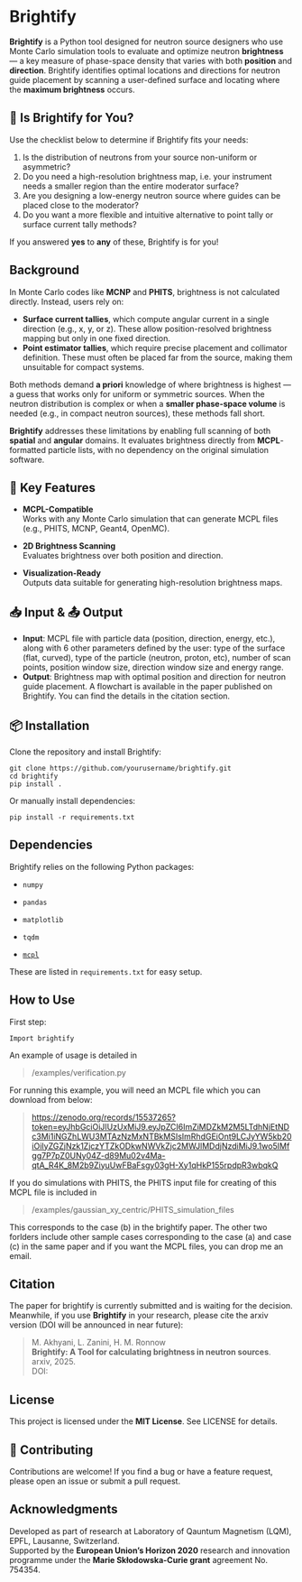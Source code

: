 

# Brightify

**Brightify** is a Python tool designed for neutron source designers who use Monte Carlo simulation tools to evaluate and optimize neutron **brightness** — a key measure of phase-space density that varies with both **position** and **direction**. Brightify identifies optimal locations and directions for neutron guide placement by scanning a user-defined surface and locating where the **maximum brightness** occurs.



## 🧩 Is Brightify for You?

Use the checklist below to determine if Brightify fits your needs:

1.  Is the distribution of neutrons from your source non-uniform or asymmetric?
2.  Do you need a high-resolution brightness map, i.e. your instrument needs a smaller region than the entire moderator surface?
3.  Are you designing a low-energy neutron source where guides can be placed close to the moderator?
4.  Do you want a more flexible and intuitive alternative to point tally or surface current tally methods?

If you answered **yes** to **any** of these, Brightify is for you!


##  Background

In Monte Carlo codes like **MCNP** and **PHITS**, brightness is not calculated directly. Instead, users rely on:

- **Surface current tallies**, which compute angular current in a single direction (e.g., x, y, or z). These allow position-resolved brightness mapping but only in one fixed direction.
- **Point estimator tallies**, which require precise placement and collimator definition. These must often be placed far from the source, making them unsuitable for compact systems.

Both methods demand **a priori** knowledge of where brightness is highest — a guess that works only for uniform or symmetric sources. When the neutron distribution is complex or when a **smaller phase-space volume** is needed (e.g., in compact neutron sources), these methods fall short.

**Brightify** addresses these limitations by enabling full scanning of both **spatial** and **angular** domains. It evaluates brightness directly from **MCPL**-formatted particle lists, with no dependency on the original simulation software.



## 🚀 Key Features

- **MCPL-Compatible**  
  Works with any Monte Carlo simulation that can generate MCPL files (e.g., PHITS, MCNP, Geant4, OpenMC).
  
-  **2D Brightness Scanning**  
  Evaluates brightness over both position and direction.

- **Visualization-Ready**  
  Outputs data suitable for generating high-resolution brightness maps.


## 📥 Input & 📤 Output

- **Input**: MCPL file with particle data (position, direction, energy, etc.), along with 6 other parameters defined by the user: type of the surface (flat, curved), type of the particle (neutron, proton, etc), number of scan points, position window size, direction window size and energy range.
- **Output**: Brightness map with optimal position and direction for neutron guide placement.
A flowchart is available in the paper published on Brightify. You can find the details in the citation section.


## 📦 Installation

Clone the repository and install Brightify:

    git clone https://github.com/yourusername/brightify.git
    cd brightify
    pip install .
Or manually install dependencies:

    pip install -r requirements.txt

##  Dependencies

Brightify relies on the following Python packages:

-   `numpy`
    
-   `pandas`
    
-   `matplotlib`
    
-   `tqdm`
    
-   [`mcpl`](https://github.com/mctools/mcpl)
    

These are listed in `requirements.txt` for easy setup.

##  How to Use

First step:

    Import brightify 

An example of usage is detailed in

> /examples/verification.py

For running this example, you will need an MCPL file which you can download from below:

> https://zenodo.org/records/15537265?token=eyJhbGciOiJIUzUxMiJ9.eyJpZCI6ImZiMDZkM2M5LTdhNjEtNDc3Mi1iNGZhLWU3MTAzNzMxNTBkMSIsImRhdGEiOnt9LCJyYW5kb20iOiIyZGZjNzk1ZjczYTZkODkwNWVkZjc2MWJlMDdjNzdiMiJ9.1wo5IMfgg7P7pZ0UNy04Z-d89Mu02v4Ma-qtA_R4K_8M2b9ZiyuUwFBaFsgy03gH-Xy1qHkP155rpdpR3wbqkQ

If you do simulations with PHITS, the PHITS input file for creating of this MCPL file is included in 

> /examples/gaussian_xy_centric/PHITS_simulation_files

This corresponds to the case (b) in the brightify paper.
The other two forlders include other sample cases corresponding to the case (a) and case (c) in the same paper and if you want the MCPL files, you can drop me an email.

##  Citation

The paper for brightify is currently submitted and is waiting for the decision. Meanwhile, if you use **Brightify** in your research, please cite the arxiv version (DOI will be announced in near future):

> M. Akhyani, L. Zanini, H. M. Ronnow  
> **Brightify: A Tool for calculating brightness in neutron sources**.  
> arxiv, 2025.  
> DOI: 


##  License

This project is licensed under the **MIT License**. See LICENSE for details.



## 🤝 Contributing

Contributions are welcome! If you find a bug or have a feature request, please open an issue or submit a pull request.



##  Acknowledgments

Developed as part of research at Laboratory of Qauntum Magnetism (LQM), EPFL, Lausanne, Switzerland.  
Supported by the **European Union’s Horizon 2020** research and innovation programme under the **Marie Skłodowska-Curie grant** agreement No. 754354.

